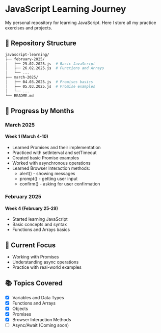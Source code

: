 # JavaScript Learning Journey

My personal repository for learning JavaScript. Here I store all my practice exercises and projects.

## 📂 Repository Structure

```bash
javascript-learning/
├── february-2025/
│   ├── 25.02.2025.js  # Basic JavaScript
│   ├── 26.02.2025.js  # Functions and Arrays
│   └── ...
├── march-2025/
│   ├── 04.03.2025.js  # Promises basics
│   ├── 05.03.2025.js  # Promise examples
│   └── ...
└── README.md
```

## 📝 Progress by Months

### March 2025

#### Week 1 (March 4-10)

- Learned Promises and their implementation
- Practiced with setInterval and setTimeout
- Created basic Promise examples
- Worked with asynchronous operations
- Learned Browser Interaction methods:
  - alert() - showing messages
  - prompt() - getting user input
  - confirm() - asking for user confirmation

### February 2025

#### Week 4 (February 25-29)

- Started learning JavaScript
- Basic concepts and syntax
- Functions and Arrays basics

## 🎯 Current Focus

- Working with Promises
- Understanding async operations
- Practice with real-world examples

## 📚 Topics Covered

- [x] Variables and Data Types
- [x] Functions and Arrays
- [x] Objects
- [x] Promises
- [x] Browser Interaction Methods
- [ ] Async/Await (Coming soon)
